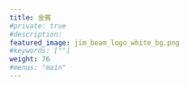 ```yaml
---
title: 金賓
#private: true
#description: 
featured_image: jim_beam_logo_white_bg.png
#keywords: [""]
weight: 76
#menus: "main"
---
```

